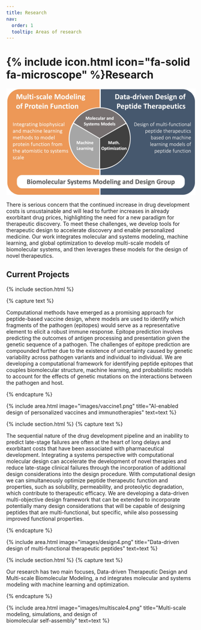 ```yaml
---
title: Research
nav:
  order: 1
  tooltip: Areas of research
---
```


# {% include icon.html icon="fa-solid fa-microscope" %}Research

<div class ="page-image">
  <img src="/images/biomodsquad_areas.jpg" alt="BioModSquad Research Overview">
</div>
  
There is serious concern that the continued increase in drug development costs is unsustainable and will lead to further increases in already exorbitant drug prices, highlighting the need for a new paradigm for therapeutic discovery. To meet these challenges, we develop tools for therapeutic design to accelerate discovery and enable personalized medicine. Our work integrates molecular and systems modeling, machine learning, and global optimization to develop multi-scale models of biomolecular systems, and then leverages these models for the design of novel therapeutics.

## Current Projects

{% include section.html %}

{% capture text %}

Computational methods have emerged as a promising approach for peptide-based vaccine design, where models are used to identify which fragments of the pathogen (epitopes) would serve as a representative element to elicit a robust immune response. Epitope prediction involves predicting the outcomes of antigen processing and presentation given the genetic sequence of a pathogen. The challenges of epitope prediction are compounded further due to the existence of uncertainty caused by genetic variability across pathogen variants and individual to individual. We are developing a computational framework for identifying peptide epitopes that couples biomolecular structure, machine learning, and probabilistic models to account for the effects of genetic mutations on the interactions between the pathogen and host. 

{% endcapture %}

{%
  include area.html
  image="images/vaccine1.png"
  title="AI-enabled design of personalized vaccines and immunotherapies"
  text=text
%}

{% include section.html %}
{% capture text %}

The sequential nature of the drug development pipeline and an inability to predict late-stage failures are often at the heart of long delays and exorbitant costs that have been associated with pharmaceutical development. Integrating a systems perspective with computational molecular design can accelerate the development of novel therapies and reduce late-stage clinical failures through the incorporation of additional design considerations into the design procedure. With computational design we can simultaneously optimize peptide therapeutic function and properties, such as solubility, permeability, and proteolytic degradation, which contribute to therapeutic efficacy. We are developing a data-driven multi-objective design framework that can be extended to incorporate potentially many design considerations that will be capable of designing peptides that are multi-functional, but specific, while also possessing improved functional properties. 



{% endcapture %}

{%
  include area.html
  image="images/design4.png"
  title="Data-driven design of multi-functional therapeutic peptides"
  text=text
%}

{% include section.html %}
{% capture text %}

Our research has two main focuses, Data-driven Therapeutic Design and Multi-scale Biomolecular Modeling, a
nd integrates molecular and systems modeling with machine learning and optimization. 

{% endcapture %}

{%
  include area.html
  image="images/multiscale4.png"
  title="Multi-scale modeling, simulations, and design of <br />biomolecular self-assembly"
  text=text
%}
